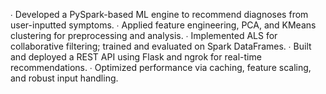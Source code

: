 ∙ Developed a PySpark-based ML engine to recommend diagnoses from user-inputted symptoms.
           ∙ Applied feature engineering, PCA, and KMeans clustering for preprocessing and analysis.
           ∙ Implemented ALS for collaborative filtering; trained and evaluated on Spark DataFrames.
           ∙ Built and deployed a REST API using Flask and ngrok for real-time recommendations.
           ∙ Optimized performance via caching, feature scaling, and robust input handling.
